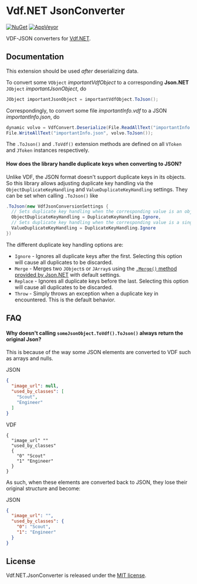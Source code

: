 # Vdf.NET JsonConverter

[![NuGet](https://img.shields.io/nuget/v/Gameloop.Vdf.JsonConverter.svg?style=flat-square)](https://www.nuget.org/packages/Gameloop.Vdf.JsonConverter)
[![AppVeyor](https://img.shields.io/appveyor/ci/Shravan2x/gameloop-vdf-jsonconverter.svg?maxAge=2592000&style=flat-square)](https://ci.appveyor.com/project/Shravan2x/gameloop-vdf-jsonconverter)

VDF-JSON converters for [Vdf.NET](https://github.com/shravan2x/Gameloop.Vdf).

## Documentation

This extension should be used _after_ deserializing data.

To convert some `VObject` _importantVdfObject_ to a corresponding **Json.NET** `JObject` _importantJsonObject_, do
```c#
JObject importantJsonObject = importantVdfObject.ToJson();
```

Correspondingly, to convert some file _importantInfo.vdf_ to a JSON _importantInfo.json_, do
```c#
dynamic volvo = VdfConvert.Deserialize(File.ReadAllText("importantInfo.vdf"));
File.WriteAllText("importantInfo.json", volvo.ToJson());
```
The `.ToJson()` and `.ToVdf()` extension methods are defined on all `VToken` and `JToken` instances respectively.

#### How does the library handle duplicate keys when converting to JSON?

Unlike VDF, the JSON format doesn't support duplicate keys in its objects. So this library allows adjusting duplicate key handling via the `ObjectDuplicateKeyHandling` and `ValueDuplicateKeyHandling` settings. They can be set when calling `.ToJson()` like
```c#
.ToJson(new VdfJsonConversionSettings {
  // Sets duplicate key handling when the corresponding value is an object or list
  ObjectDuplicateKeyHandling = DuplicateKeyHandling.Ignore,
  // Sets duplicate key handling when the corresponding value is a singular value
  ValueDuplicateKeyHandling = DuplicateKeyHandling.Ignore
})
```

The different duplicate key handling options are:
- `Ignore` - Ignores all duplicate keys after the first. Selecting this option will cause all duplicates to be discarded.
- `Merge` - Merges two `JObject`s or `JArray`s using the [`.Merge()` method provided by Json.NET](https://www.newtonsoft.com/json/help/html/MergeJson.htm) with default settings.
- `Replace` - Ignores all duplicate keys before the last. Selecting this option will cause all duplicates to be discarded.
- `Throw` - Simply throws an exception when a duplicate key in encountered. This is the default behavior.

## FAQ

#### Why doesn't calling `someJsonObject.ToVdf().ToJson()` always return the original Json?

This is because of the way some JSON elements are converted to VDF such as arrays and nulls.

JSON
```json
{
  "image_url": null,
  "used_by_classes": [
    "Scout",
    "Engineer"
  ]
}
```
VDF
```
{
  "image_url" ""
  "used_by_classes"
  {
    "0" "Scout"
    "1" "Engineer"
  }
}
```

As such, when these elements are converted back to JSON, they lose their original structure and become:

JSON
```json
{
  "image_url": "",
  "used_by_classes": {
    "0": "Scout",
    "1": "Engineer"
  }
}
```

## License

Vdf.NET.JsonConverter is released under the [MIT license](https://opensource.org/licenses/MIT).
